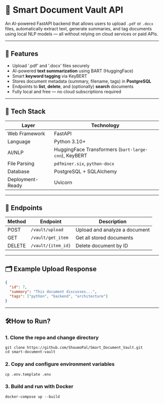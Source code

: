 # 📄 Smart Document Vault API

An AI-powered FastAPI backend that allows users to upload `.pdf` or `.docx` files, automatically extract text, generate summaries, and tag documents using local NLP models — all without relying on cloud services or paid APIs.

---

## 🚀 Features

- Upload '.pdf' and '.docx' files securely
- AI-powered **text summarization** using BART (HuggingFace)
- Smart **keyword tagging** via KeyBERT
- Stores document metadata (summary, filename, tags) in **PostgreSQL**
- Endpoints to **list**, **delete**, and (optionally) **search** documents
- Fully local and free — no cloud subscriptions required

---

## 🧰 Tech Stack

| Layer           | Technology                      |
|----------------|----------------------------------|
| Web Framework   | FastAPI                         |
| Language        | Python 3.10+                    |
| AI/NLP          | HuggingFace Transformers (`bart-large-cnn`), KeyBERT |
| File Parsing    | `pdfminer.six`, `python-docx`   |
| Database        | PostgreSQL + SQLAlchemy         |
| Deployment-Ready| Uvicorn                         |

---

## 🧪 Endpoints

| Method | Endpoint           | Description                   |
|--------|--------------------|-------------------------------|
| POST   | `/vault/upload`     | Upload and analyze a document |
| GET    | `/vault/get_item`   | Get all stored documents      |
| DELETE | `/vault/{item_id}`  | Delete document by ID         |

---

## 🗂 Example Upload Response

```json
{
  "id": 7,
  "summary": "This document discusses...",
  "tags": ["python", "backend", "architecture"]
}
```
---

## 🛠️How to Run?

### 1. Clone the repo and change directory

```
git clone https://github.com/ShoumoPal/Smart_Document_Vault.git
cd smart-document-vault
```
### 2. Copy and configure environment variables
```
cp .env.template .env
```
### 3. Build and run with Docker
```
docker-compose up --build
```
